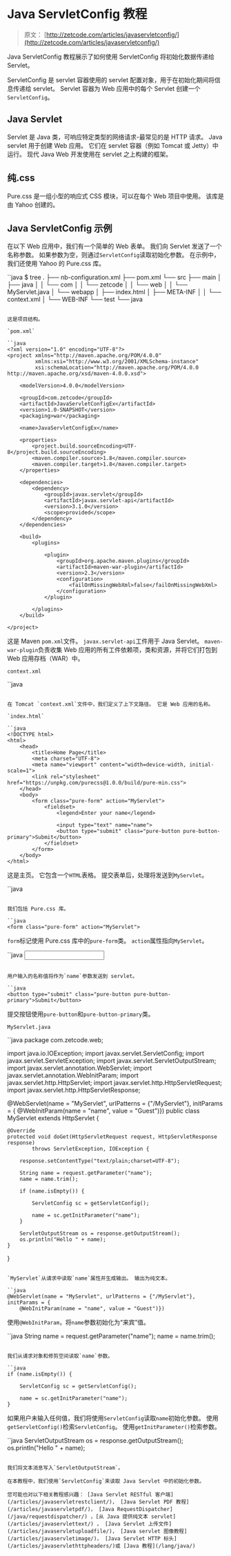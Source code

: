# Java ServletConfig 教程

> 原文： [http://zetcode.com/articles/javaservletconfig/](http://zetcode.com/articles/javaservletconfig/)

Java ServletConfig 教程展示了如何使用 ServletConfig 将初始化数据传递给 Servlet。

ServletConfig 是 servlet 容器使用的 servlet 配置对象，用于在初始化期间将信息传递给 servlet。 Servlet 容器为 Web 应用中的每个 Servlet 创建一个`ServletConfig`。

## Java Servlet

Servlet 是 Java 类，可响应特定类型的网络请求-最常见的是 HTTP 请求。 Java servlet 用于创建 Web 应用。 它们在 servlet 容器（例如 Tomcat 或 Jetty）中运行。 现代 Java Web 开发使用在 servlet 之上构建的框架。

## 纯.css

Pure.css 是一组小型的响应式 CSS 模块，可以在每个 Web 项目中使用。 该库是由 Yahoo 创建的。

## Java ServletConfig 示例

在以下 Web 应用中，我们有一个简单的 Web 表单。 我们向 Servlet 发送了一个名称参数。 如果参数为空，则通过`ServletConfig`读取初始化参数。 在示例中，我们还使用 Yahoo 的 Pure.css 库。

``java
$ tree
.
├── nb-configuration.xml
├── pom.xml
└── src
    ├── main
    │   ├── java
    │   │   └── com
    │   │       └── zetcode
    │   │           └── web
    │   │               └── MyServlet.java
    │   └── webapp
    │       ├── index.html
    │       ├── META-INF
    │       │   └── context.xml
    │       └── WEB-INF
    └── test
        └── java

```

这是项目结构。

`pom.xml`

``java
<?xml version="1.0" encoding="UTF-8"?>
<project xmlns="http://maven.apache.org/POM/4.0.0" 
         xmlns:xsi="http://www.w3.org/2001/XMLSchema-instance" 
         xsi:schemaLocation="http://maven.apache.org/POM/4.0.0 
http://maven.apache.org/xsd/maven-4.0.0.xsd">

    <modelVersion>4.0.0</modelVersion>

    <groupId>com.zetcode</groupId>
    <artifactId>JavaServletConfigEx</artifactId>
    <version>1.0-SNAPSHOT</version>
    <packaging>war</packaging>

    <name>JavaServletConfigEx</name>

    <properties>
        <project.build.sourceEncoding>UTF-8</project.build.sourceEncoding>
        <maven.compiler.source>1.8</maven.compiler.source>
        <maven.compiler.target>1.8</maven.compiler.target>
    </properties>

    <dependencies>
        <dependency>
            <groupId>javax.servlet</groupId>
            <artifactId>javax.servlet-api</artifactId>
            <version>3.1.0</version>
            <scope>provided</scope>
        </dependency>
    </dependencies>

    <build>
        <plugins>

            <plugin>
                <groupId>org.apache.maven.plugins</groupId>
                <artifactId>maven-war-plugin</artifactId>
                <version>2.3</version>
                <configuration>
                    <failOnMissingWebXml>false</failOnMissingWebXml>
                </configuration>
            </plugin>

        </plugins>
    </build>

</project>

```

这是 Maven `pom.xml`文件。 `javax.servlet-api`工件用于 Java Servlet。 `maven-war-plugin`负责收集 Web 应用的所有工件依赖项，类和资源，并将它们打包到 Web 应用存档（WAR）中。

`context.xml`

``java
<?xml version="1.0" encoding="UTF-8"?>
<Context path="/JavaServletConfigEx"/>

```

在 Tomcat `context.xml`文件中，我们定义了上下文路径。 它是 Web 应用的名称。

`index.html`

``java
<!DOCTYPE html>
<html>
    <head>
        <title>Home Page</title>
        <meta charset="UTF-8">
        <meta name="viewport" content="width=device-width, initial-scale=1">
        <link rel="stylesheet" href="https://unpkg.com/purecss@1.0.0/build/pure-min.css">
    </head>
    <body>
        <form class="pure-form" action="MyServlet">
            <fieldset>
                <legend>Enter your name</legend>

                <input type="text" name="name">
                <button type="submit" class="pure-button pure-button-primary">Submit</button>
            </fieldset>
        </form>
    </body>
</html>

```

这是主页。 它包含一个`HTML`表格。 提交表单后，处理将发送到`MyServlet`。

``java
<link rel="stylesheet" href="https://unpkg.com/purecss@1.0.0/build/pure-min.css">

```

我们包括 Pure.css 库。

``java
<form class="pure-form" action="MyServlet">

```

`form`标记使用 Pure.css 库中的`pure-form`类。 `action`属性指向`MyServlet`。

``java
<input type="text" name="name">

```

用户输入的名称值将作为`name`参数发送到 servlet。

``java
<button type="submit" class="pure-button pure-button-primary">Submit</button>

```

提交按钮使用`pure-button`和`pure-button-primary`类。

`MyServlet.java`

``java
package com.zetcode.web;

import java.io.IOException;
import javax.servlet.ServletConfig;
import javax.servlet.ServletException;
import javax.servlet.ServletOutputStream;
import javax.servlet.annotation.WebServlet;
import javax.servlet.annotation.WebInitParam;
import javax.servlet.http.HttpServlet;
import javax.servlet.http.HttpServletRequest;
import javax.servlet.http.HttpServletResponse;

@WebServlet(name = "MyServlet", urlPatterns = {"/MyServlet"}, initParams = {
    @WebInitParam(name = "name", value = "Guest")})
public class MyServlet extends HttpServlet {

    @Override
    protected void doGet(HttpServletRequest request, HttpServletResponse response)
            throws ServletException, IOException {

        response.setContentType("text/plain;charset=UTF-8");

        String name = request.getParameter("name");
        name = name.trim();

        if (name.isEmpty()) {

            ServletConfig sc = getServletConfig();

            name = sc.getInitParameter("name");
        }

        ServletOutputStream os = response.getOutputStream();
        os.println("Hello " + name);
    }
}

```

`MyServlet`从请求中读取`name`属性并生成输出。 输出为纯文本。

``java
@WebServlet(name = "MyServlet", urlPatterns = {"/MyServlet"}, initParams = {
    @WebInitParam(name = "name", value = "Guest")})

```

使用`@WebInitParam`，将`name`参数初始化为“来宾”值。

``java
String name = request.getParameter("name");
name = name.trim();

```

我们从请求对象和修剪空间读取`name`参数。

``java
if (name.isEmpty()) {

    ServletConfig sc = getServletConfig();

    name = sc.getInitParameter("name");
}

```

如果用户未输入任何值，我们将使用`ServletConfig`读取`name`初始化参数。 使用`getServletConfig()`检索`ServletConfig`。 使用`getInitParameter()`检索参数。

``java
ServletOutputStream os = response.getOutputStream();
os.println("Hello " + name);

```

我们将文本消息写入`ServletOutputStream`。

在本教程中，我们使用`ServletConfig`来读取 Java Servlet 中的初始化参数。

您可能也对以下相关教程感兴趣： [Java Servlet RESTful 客户端](/articles/javaservletrestclient/)， [Java Servlet PDF 教程](/articles/javaservletpdf/)， [Java RequestDispatcher](/java/requestdispatcher/) ，[从 Java 提供纯文本 servlet](/articles/javaservlettext/) ， [Java Servlet 上传文件](/articles/javaservletuploadfile/)， [Java servlet 图像教程](/articles/javaservletimage/)， [Java Servlet HTTP 标头](/articles/javaservlethttpheaders/)或 [Java 教程](/lang/java/)